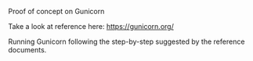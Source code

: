 Proof of concept on Gunicorn

Take a look at reference here: https://gunicorn.org/

Running Gunicorn following the step-by-step suggested by the reference documents.